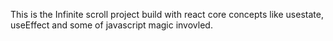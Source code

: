 This is the Infinite scroll project build with react core concepts like usestate, useEffect and some of javascript magic invovled.
